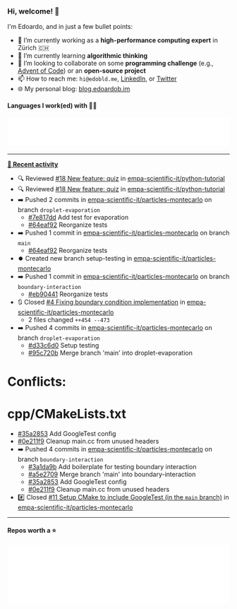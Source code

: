 ### Hi, welcome! 👋 

I'm Edoardo, and in just a few bullet points:

- 🔭 I’m currently working as a **high-performance computing expert** in Zürich 🇨🇭
- 🌱 I’m currently learning **algorithmic thinking**
- 👯 I’m looking to collaborate on some **programming challenge** (e.g., [Advent of Code](https://github.com/edoardob90/aoc2022)) or an **open-source project**
- 📫 How to reach me: `hi@edobld.me`, [LinkedIn](https://linkedin.com/in/edobld), or [Twitter](https://twitter.com/eadweard90)
- 🌐 My personal blog: [blog.edoardob.im](https://blog.edoardob.im)

#### Languages I work(ed) with 👨‍💻

<img src="https://github.com/edoardob90/edoardob90/blob/main/.cache/languages.svg">

---

**[📰 Recent activity](https://github.com/edoardob90)**
* 🔍 Reviewed [#18 New feature: quiz](https://github.com/empa-scientific-it/python-tutorial/pull/18) in [empa-scientific-it/python-tutorial](https://github.com/empa-scientific-it/python-tutorial)
* 🔍 Reviewed [#18 New feature: quiz](https://github.com/empa-scientific-it/python-tutorial/pull/18) in [empa-scientific-it/python-tutorial](https://github.com/empa-scientific-it/python-tutorial)
* ➡️ Pushed 2 commits in [empa-scientific-it/particles-montecarlo](https://github.com/empa-scientific-it/particles-montecarlo) on branch `droplet-evaporation`
  * [#7e817dd](https://github.com/empa-scientific-it/particles-montecarlo/commit/7e817dd) Add test for evaporation
  * [#64eaf92](https://github.com/empa-scientific-it/particles-montecarlo/commit/64eaf92) Reorganize tests
* ➡️ Pushed 1 commit in [empa-scientific-it/particles-montecarlo](https://github.com/empa-scientific-it/particles-montecarlo) on branch `main`
  * [#64eaf92](https://github.com/empa-scientific-it/particles-montecarlo/commit/64eaf92) Reorganize tests
* ⏺️ Created new branch setup-testing in [empa-scientific-it/particles-montecarlo](https://github.com/empa-scientific-it/particles-montecarlo)
* ➡️ Pushed 1 commit in [empa-scientific-it/particles-montecarlo](https://github.com/empa-scientific-it/particles-montecarlo) on branch `boundary-interaction`
  * [#eb90441](https://github.com/empa-scientific-it/particles-montecarlo/commit/eb90441) Reorganize tests
* 🔃 Closed [#4 Fixing boundary condition implementation](https://github.com/empa-scientific-it/particles-montecarlo/pull/4) in [empa-scientific-it/particles-montecarlo](https://github.com/empa-scientific-it/particles-montecarlo)
  * 2 files changed `++454 --473`
* ➡️ Pushed 4 commits in [empa-scientific-it/particles-montecarlo](https://github.com/empa-scientific-it/particles-montecarlo) on branch `droplet-evaporation`
  * [#d33c6d0](https://github.com/empa-scientific-it/particles-montecarlo/commit/d33c6d0) Setup testing
  * [#95c720b](https://github.com/empa-scientific-it/particles-montecarlo/commit/95c720b) Merge branch &#39;main&#39; into droplet-evaporation

# Conflicts:
#	cpp/CMakeLists.txt
  * [#35a2853](https://github.com/empa-scientific-it/particles-montecarlo/commit/35a2853) Add GoogleTest config
  * [#0e211f9](https://github.com/empa-scientific-it/particles-montecarlo/commit/0e211f9) Cleanup main.cc from unused headers
* ➡️ Pushed 4 commits in [empa-scientific-it/particles-montecarlo](https://github.com/empa-scientific-it/particles-montecarlo) on branch `boundary-interaction`
  * [#3a1da9b](https://github.com/empa-scientific-it/particles-montecarlo/commit/3a1da9b) Add boilerplate for testing boundary interaction
  * [#a5e2709](https://github.com/empa-scientific-it/particles-montecarlo/commit/a5e2709) Merge branch &#39;main&#39; into boundary-interaction
  * [#35a2853](https://github.com/empa-scientific-it/particles-montecarlo/commit/35a2853) Add GoogleTest config
  * [#0e211f9](https://github.com/empa-scientific-it/particles-montecarlo/commit/0e211f9) Cleanup main.cc from unused headers
* #️⃣ Closed [#11 Setup CMake to include GoogleTest (in the `main` branch)](https://github.com/empa-scientific-it/particles-montecarlo/issues/11) in [empa-scientific-it/particles-montecarlo](https://github.com/empa-scientific-it/particles-montecarlo)


---

#### Repos worth a ⭐

<img src="https://github.com/edoardob90/edoardob90/blob/main/.cache/stars.svg">

<!--
- ⚡ Fun fact: ...
- 🤔 I’m looking for help with ...
- 💬 Ask me about ...
-->
